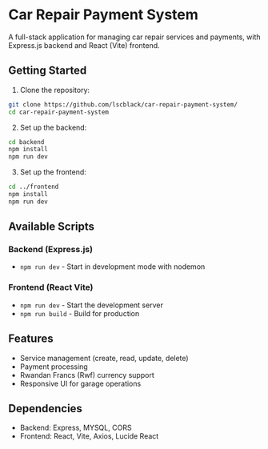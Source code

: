 
# Car Repair Payment System

A full-stack application for managing car repair services and payments, with Express.js backend and React (Vite) frontend.

## Getting Started

1. Clone the repository:
```bash
git clone https://github.com/lscblack/car-repair-payment-system/
cd car-repair-payment-system
```

2. Set up the backend:
```bash
cd backend
npm install
npm run dev
```

3. Set up the frontend:
```bash
cd ../frontend
npm install
npm run dev
```

## Available Scripts

### Backend (Express.js)
- `npm run dev` - Start in development mode with nodemon

### Frontend (React Vite)
- `npm run dev` - Start the development server
- `npm run build` - Build for production

## Features

- Service management (create, read, update, delete)
- Payment processing
- Rwandan Francs (Rwf) currency support
- Responsive UI for garage operations

## Dependencies

- Backend: Express, MYSQL, CORS
- Frontend: React, Vite, Axios, Lucide React
```
